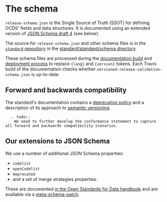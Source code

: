 # The schema

`release-schema.json` is the Single Source of Truth (SSOT) for defining OCDS' fields and data structures. It is documented using an extended version of [JSON Schema draft 4](https://tools.ietf.org/html/draft-zyp-json-schema-04) (see below).

The source for `release-schema.json` and other schema files is in the [`standard` repository](https://github.com/open-contracting/standard) in the [standard/standard/schema directory](https://github.com/open-contracting/standard/tree/HEAD/standard/schema).

These schema files are processed during the [documentation build](../technical/build) and [deployment process](../technical/deployment) to replace `{lang}` and `{version}` tokens. Each Travis build of the documentation checks whether `versioned-release-validation-schema.json` is up-to-date.

## Forward and backwards compatibility

The standard's documentation contains a [deprecation policy](http://standard.open-contracting.org/latest/en/schema/deprecation/) and a description of its approach to [semantic versioning](http://standard.open-contracting.org/latest/en/support/governance/#versions).

```eval_rst
  .. todo::
    We need to further develop the conformance statement to capture all forward and backwards compatibility scenarios.
```

## Our extensions to JSON Schema

We use a number of additional JSON Schema properties:

* `codelist`
* `openCodelist`
* `deprecated`
* and a set of merge strategies properties.

These are documented [in the Open Standards for Data handbook](http://os4d.opendataservices.coop/development/schema/#extended-json-schema) and are available via a [meta-schema-patch](https://github.com/open-contracting/standard/tree/HEAD/standard/schema/metaschema). 
